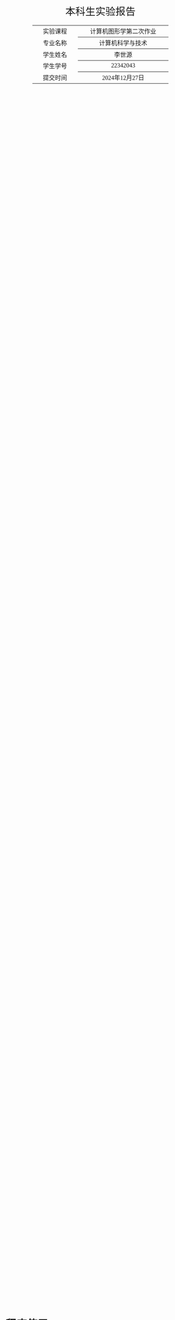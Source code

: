 <div class="cover" style="page-break-after:always;font-family:方正公文仿宋;width:100%;height:100%;border:none;margin: 0 auto;text-align:center;">
    <div style="width:70%;margin: 0 auto;height:0;padding-bottom:10%;">
        </br>
        <img src="../sysu-name.jpg" alt="校名" style="width:100%;"/>
    </div>
    </br></br></br></br>
    <div style="width:60%;margin: 0 auto;height:0;padding-bottom:40%;">
        <img src="../sysu.jpg" alt="校徽" style="width:100%;"/>
	</div>
</br></br></br></br></br></br></br></br></br>
    <span style="font-family:华文黑体Bold;text-align:center;font-size:20pt;margin: 10pt auto;line-height:30pt;">本科生实验报告</span>
    </br>
    </br>
    <table style="border:none;text-align:center;width:72%;font-family:仿宋;font-size:14px; margin: 0 auto;">
    <tbody style="font-family:方正公文仿宋;font-size:12pt;">
    	<tr style="font-weight:normal;"> 
    		<td style="width:20%;text-align:center;">实验课程</td>
    		<td style="width:40%;font-weight:normal;border-bottom: 1px solid;text-align:center;font-family:华文仿宋">计算机图形学第二次作业</td>
      </tr>
    	<tr style="font-weight:normal;"> 
    		<td style="width:20%;text-align:center;">专业名称</td>
    		<td style="width:40%;font-weight:normal;border-bottom: 1px solid;text-align:center;font-family:华文仿宋">计算机科学与技术</td>
      </tr>
    	<tr style="font-weight:normal;"> 
    		<td style="width:20%;text-align:center;">学生姓名</td>
    		<td style="width:40%;font-weight:normal;border-bottom: 1px solid;text-align:center;font-family:华文仿宋">李世源</td>
      </tr>
    	<tr style="font-weight:normal;"> 
    		<td style="width:20%;text-align:center;">学生学号</td>
    		<td style="width:40%;font-weight:normal;border-bottom: 1px solid;text-align:center;font-family:华文仿宋">22342043</td>
      </tr>
      <tr style="font-weight:normal;"> 
    		<td style="width:20%;text-align:center;">提交时间</td>
    		<td style="width:40%;font-weight:normal;border-bottom: 1px solid;text-align:center;font-family:华文仿宋">2024年12月27日</td>
      </tr>
    </tbody>              
    </table>
</div>

# 程序使用

```shell shell
cd code
make run
```

详情参考 `Makefile` 文件。

可以通过如下按键进行操作：

```cpp cpp
void MyGLWidget::keyPressEvent(QKeyEvent *e) {
	
	switch (e->key()) {
		case Qt::Key_0: scene_id = 0; update(); break;
		case Qt::Key_1: scene_id = 1; update(); break;
		case Qt::Key_6: obj = (obj + 1) % 5; update(); break;
		case Qt::Key_7: line_mode = (line_mode + 1) % 2; update(); break;
		case Qt::Key_8: shading_mode = (shading_mode + 1) % 4; update(); break;
		case Qt::Key_9: degree += 5; update(); break;
	}
}
```



# 实验一：实现三角形的光栅化算法

## 1.1 用 DDA 实现三角形边的绘制

### 算法原理

![](https://encrypted-tbn0.gstatic.com/images?q=tbn:ANd9GcS2oMpXXIBqMyJog06LHIE7D4PeCDbEwaaQ4Q&s)

DDA（数字差分分析）算法是一种用于线性插值的图形绘制算法，主要用于计算和绘制直线段。其基本思想是利用两个端点的坐标，通过增量计算逐步生成直线上的所有像素点。

### DDA算法的步骤：

1. **计算增量**：根据直线的起点和终点计算x和y方向的增量：
   - $\Delta x = x_2 - x_1$
   - $\Delta y = y_2 - y_1$
   - 选择增量较大的方向作为主要方向。

2. **计算步数**：确定绘制直线所需的步数：
   - \( \text{steps} = \max(|\Delta x|, |\Delta y|) \)

3. **计算每一步的增量**：计算每一步x和y的增量：
   - \( x_{\text{inc}} = \Delta x / \text{steps} \)
   - \( y_{\text{inc}} = \Delta y / \text{steps} \)

4. **逐步绘制**：从起点开始，根据计算出的增量逐步更新x和y的值，并绘制每个计算得到的像素点。

### 代码实现

```cpp cpp
void MyGLWidget::dda(FragmentAttr& start, FragmentAttr& end) {
	float x_start = start.x, y_start = start.y;
    float x_end = end.x, y_end = end.y;

    float dx = x_end - x_start;
    float dy = y_end - y_start;

    int step_count = static_cast<int>(std::max(abs(dx), abs(dy)));

    float x_step = dx / step_count;
    float y_step = dy / step_count;

    float z_start = start.z, z_end = end.z;
    vec3 color_start = start.color, colorEnd = end.color;

    float z_step = (z_end - z_start) / step_count;
    vec3 color_step = (colorEnd - color_start) / static_cast<float>(step_count);

    float x = x_start;
    float y = y_start;
    float z = z_start;
    vec3 color = color_start;

    for (int step = 0; step <= step_count; step++) {
			int pixel_x = static_cast<int>(round(x));
			int pixel_y = static_cast<int>(round(y));

			if (pixel_x >= 0 && pixel_x < WindowSizeW && pixel_y >= 0 && pixel_y < WindowSizeH) {
				int index = pixel_y * WindowSizeW + pixel_x;
				if (temp_z_buffer[index] > z) {
					temp_z_buffer[index] = z;
					temp_render_buffer[index] = color;
				}
			}

			x += x_step;
			y += y_step;
			z += z_step;
			color += color_step;
    }
}
```



## 1.2 用 bresenham 实现三角形边的绘制

### 算法原理

![](https://images2018.cnblogs.com/blog/389051/201804/389051-20180402165639091-1556902476.png)

Bresenham算法是一种高效的整数算法，用于在计算机图形学中绘制直线。它通过只使用整数运算，避免了浮点运算，从而提高了绘制效率和精度。

Bresenham算法的步骤：

1. **确定起点和终点**：设定直线的起始点 \((x_1, y_1)\) 和结束点 \((x_2, y_2)\)。

2. **计算增量**：计算x和y方向的增量：
   - \( \Delta x = x_2 - x_1 \)
   - \( \Delta y = y_2 - y_1 \)

3. **决定主方向**：根据增量的大小确定主方向（x或y），并计算步数。

4. **计算误差**：使用一个误差变量来判断何时增加y的值，从而保持直线的斜率。

5. **逐步绘制**：从起点开始，按照主方向逐个绘制像素点，更新误差变量。



### 代码实现
```
void MyGLWidget::bresenham(FragmentAttr& start, FragmentAttr& end) {
	int x1 = start.x, y1 = start.y, x2 = end.x, y2 = end.y;
	int dx = abs(x2 - x1);
	int dy = abs(y2 - y1);
	int x_step = x1 < x2 ? 1 : -1;
	int y_step = y1 < y2 ? 1 : -1;
	int err = (dx > dy ? dx : -dy) / 2;

	float dz_half = (end.z - start.z) / 2;
	// z 在 x,y 轴方向上的分量的步长，分量就取一半
	float z_step_x = dz_half / dx;
	float z_step_y = dz_half / dy;
	float z = static_cast<float>(start.z);
	
	while (x1 != x2 || y1 != y2) {
		temp_render_buffer[y1 * WindowSizeW + x1] = vec3(0.0, 1.0, 0.0);
		temp_z_buffer[y1 * WindowSizeW + x1] = z;
		int err_ = err;
		if (err_ > -dx) { err -= dy; x1 += x_step; }
		if (err_ < dy) { err += dx; y1 += y_step; }
		z += dx > dy ? z_step_x : z_step_y;
	}
}
```

### 加分项：补充了像素在画布外的处理方式

为处理比较复杂的多种情况，我是用标志位分情况处理。具体划分如下：

<img src="https://s2.loli.net/2024/12/28/s5SLJNevZFox8WH.png" style="zoom:30%;" />

详细代码如下：

```cpp cpp
void MyGLWidget::bresenham(FragmentAttr& start, FragmentAttr& end) {
	uint64_t start_pos_flag = 0, end_pos_flag = 0;
	if(start.x < 0) start_pos_flag |= 1;
	if(start.y >= WindowSizeH) start_pos_flag |= 2;
	if(start.x >= WindowSizeW) start_pos_flag |= 4;
	if(start.y < 0) start_pos_flag |= 8;
	if(end.x < 0) end_pos_flag |= 1;
	if(end.y >= WindowSizeH) end_pos_flag |= 2;
	if(end.x >= WindowSizeW) end_pos_flag |= 4;
	if(end.y < 0) end_pos_flag |= 8;
	FragmentAttr a, b;
	if((start_pos_flag & end_pos_flag) != 0) return;
	else if ((start_pos_flag | end_pos_flag) == 1 + 4) {
		a = getLinearInterpolationByX(start, end, 0);
		b = getLinearInterpolationByX(start, end, WindowSizeW);
	} else if ((start_pos_flag | end_pos_flag) == 2 + 8) {
		a = getLinearInterpolationByY(start, end, 0);
		b = getLinearInterpolationByY(start, end, WindowSizeH);
	} else if ((start_pos_flag | end_pos_flag) == 1 + 2) {
		a = getLinearInterpolationByX(start, end, 0);
		b = getLinearInterpolationByY(start, end, WindowSizeH);
		if(a.y > WindowSizeH || b.x < 0) return;
	} else if ((start_pos_flag | end_pos_flag) == 2 + 4) {
		a = getLinearInterpolationByX(start, end, WindowSizeW);
		b = getLinearInterpolationByY(start, end, WindowSizeH);
		if(a.y > WindowSizeH || b.x > WindowSizeW) return;
	} else if ((start_pos_flag | end_pos_flag) == 4 + 8) {
		a = getLinearInterpolationByX(start, end, WindowSizeW);
		b = getLinearInterpolationByY(start, end, 0);
		if(a.y < 0 || b.x > WindowSizeW) return;
	} else if ((start_pos_flag | end_pos_flag) == 8 + 1) {
		a = getLinearInterpolationByX(start, end, 0);
		b = getLinearInterpolationByY(start, end, 0);
		if(a.y < 0 || b.x < 0) return;
	} else {
		auto f = [&](FragmentAttr a, uint64_t flag){
			if(flag & 1) return getLinearInterpolationByX(start, end, 0);
			if(flag & 2) return getLinearInterpolationByY(start, end, WindowSizeH);
			if(flag & 4) return getLinearInterpolationByX(start, end, WindowSizeW);
			if(flag & 8) return getLinearInterpolationByY(start, end, 0);
			else return a;
		};
		a = f(start, start_pos_flag);
		b = f(end, end_pos_flag);
	}
	int x1 = a.x, y1 = a.y, x2 = b.x, y2 = b.y;
  // bresenham 算法 ...
}
```

### 尝试实现粗细厚度

详细代码如下：

```cpp cpp
void MyGLWidget::bresenhamThicker(FragmentAttr a, FragmentAttr b, int thickness) {
	bresenham(a, b);
	int dy = a.y - b.y;
	int dx = a.x - b.x;
	int x1 = a.x, y1 = a.y, x2 = b.x, y2 = b.y;
	// 四个象限 
	int dir1[4][2][2]={
		{
			{-1,-1},
			{1,1}
		},
		{
			{-1,1},
			{1,-1}
		},
		{
			{1,1},
			{-1,-1}
		},
		{
			{-1,1},
			{1,-1}
		}
	};   
	if(dx>0 && dy<0) {  
		for(int i=1; i<=(thickness+1)/2; i++) {
			FragmentAttr a_ = a, b_ = b;
			a_.x=x1+i*dir1[0][0][0]+(thickness+1)/2;
			a_.y=y1+i*dir1[0][0][1]+(thickness+1)/2;
			b_.x=x2+i*dir1[0][0][0]+(thickness+1)/2;
			b_.y=y2+i*dir1[0][0][1]+(thickness+1)/2;
			bresenham(a_, b_ );
		}  
		for(int i=1; i<=(thickness)/2; i++) {
			FragmentAttr a_ = a, b_ = b;
			a_.x=x1+i*dir1[0][1][0]+(thickness)/2;
			a_.y=y1+i*dir1[0][1][1]+(thickness)/2;
			b_.x=x2+i*dir1[0][1][0]+(thickness)/2;
			b_.y=y2+i*dir1[0][1][1]+(thickness)/2;
			bresenham(a_, b_ );
		}  
	} else if(dx<0 && dy<0){  
		for(int i=1; i<=(thickness+1)/2; i++) {
			FragmentAttr a_ = a, b_ = b;
			a_.x=x1+i*dir1[1][0][0]+(thickness+1)/2;
			a_.y=y1+i*dir1[1][0][1]+(thickness+1)/2;
			b_.x=x2+i*dir1[1][0][0]+(thickness+1)/2;
			b_.y=y2+i*dir1[1][0][1]+(thickness+1)/2;
			bresenham(a_, b_ );
		}  
		for(int i=1; i<=(thickness)/2; i++) {
			FragmentAttr a_ = a, b_ = b;
			a_.x=x1+i*dir1[1][1][0]+(thickness)/2;
			a_.y=y1+i*dir1[1][1][1]+(thickness)/2;
			b_.x=x2+i*dir1[1][1][0]+(thickness)/2;
			b_.y=y2+i*dir1[1][1][1]+(thickness)/2;
			bresenham(a_, b_ );
		}  
	}  
	else if(dx<0&&dy>0){  
		for(int i=1; i<=(thickness+1)/2; i++) {
			FragmentAttr a_ = a, b_ = b;
			a_.x=x1+i*dir1[2][0][0]+(thickness+1)/2;
			a_.y=y1+i*dir1[2][0][1]+(thickness+1)/2;
			b_.x=x2+i*dir1[2][0][0]+(thickness+1)/2;
			b_.y=y2+i*dir1[2][0][1]+(thickness+1)/2;
			bresenham(a_, b_ );
		}  
		for(int i=1; i<=(thickness)/2; i++) {
			FragmentAttr a_ = a, b_ = b;
			a_.x=x1+i*dir1[2][1][0]+(thickness)/2;
			a_.y=y1+i*dir1[2][1][1]+(thickness)/2;
			b_.x=x2+i*dir1[2][1][0]+(thickness)/2;
			b_.y=y2+i*dir1[2][1][1]+(thickness)/2;
			bresenham(a_, b_ );
		}  
	}  
	else if(dx>0&&dy>0){  
		for(int i=1; i<=(thickness+1)/2; i++) {
			FragmentAttr a_ = a, b_ = b;
			a_.x=x1+i*dir1[3][0][0];
			a_.y=y1+i*dir1[3][0][1];
			b_.x=x2+i*dir1[3][0][0];
			b_.y=y2+i*dir1[3][0][1];
			bresenham(a_, b_ );
		}  
		for(int i=1; i<=(thickness)/2; i++) {
			FragmentAttr a_ = a, b_ = b;
			a_.x=x1+i*dir1[3][1][0];
			a_.y=y1+i*dir1[3][1][1];
			b_.x=x2+i*dir1[3][1][0];
			b_.y=y2+i*dir1[3][1][1];
			bresenham(a_, b_ );
		}  
	}  
}
```



## 1.3 用 edge-walking 填充三角形内部颜色

### 算法原理
Edge Walking算法是一种用于多边形填充的图形算法，主要用于扫描线填充法。该算法通过跟踪多边形的边界，确定哪些像素应该被填充。

Edge Walking算法的步骤：

1. **边界列表创建**：首先，为多边形的每条边创建一个边界列表，包含每条边的起始和结束点、斜率等信息。

2. **扫描线遍历**：从多边形的最底部开始，逐行扫描，每次处理一条水平扫描线。

3. **边界交点计算**：在每条扫描线上，计算与多边形边界的交点。

4. **填充区域**：根据交点的坐标，将扫描线之间的像素填充颜色。通常是从左交点到右交点填充。

5. **更新边界**：在处理完当前扫描线后，更新边界信息，准备处理下一条扫描线。


### 代码实现

```cpp cpp
int MyGLWidget::edge_walking(TransformedTriangle const & tri) {
  std::vector<int> edge_starts(WindowSizeH, -1);
  std::vector<int> edge_ends(WindowSizeH, -1);
  int firstChangeLine = -1;

  // 构建边缘表
  for (int y = 0; y < WindowSizeH; ++y) {
    for (int x = 0; x < WindowSizeW; ++x) {
      int index = y * WindowSizeW + x;
      if (temp_render_buffer[index] != vec3(0.0f, 0.0f, 0.0f)) {
        if (edge_starts[y] == -1) {
          edge_starts[y] = x; // 记录第一个边缘
        }
        edge_ends[y] = x; // 更新最后一个边缘
      }
    }

    if (firstChangeLine == -1 && edge_starts[y] != -1 && edge_ends[y] != -1 && edge_starts[y] != edge_ends[y]) {
      firstChangeLine = y;
    }
  }

  // 填充三角形内部区域
  for (int y = 0; y < WindowSizeH; ++y) {
    if (edge_starts[y] != -1 && edge_ends[y] != -1) {
      int x_start = edge_starts[y];
      int x_end = edge_ends[y];
      float z_start = temp_z_buffer[y * WindowSizeW + x_start];
      float z_end = temp_z_buffer[y * WindowSizeW + x_end];

      for (int x = x_start + 1; x < x_end; ++x) {
        // 选择光照计算方法
        switch (shading_mode) {
          case 0: gouraud(x, y, tri); break;
          case 1: phong(x, y, tri); break;
          case 2: blinn_phong(x, y, tri); break;
          default:
            temp_render_buffer[y * WindowSizeW + x] = vec3(1.0f, 1.0f, 1.0f);
        }

        // 插值计算深度值
        float t = static_cast<float>(x - x_start) / (x_end - x_start);
        temp_z_buffer[y * WindowSizeW + x] = (1 - t) * z_start + t * z_end;
      }
    }
  }
  
  return firstChangeLine != -1 ? firstChangeLine : 0;
}
```
这里在实现光照着色前，默认使用纯色着色。



## 1.4 讨论

DDA算法：

- **优点**：算法简单，易于实现，适用于计算机图形学中的直线绘制。
- **缺点**：由于浮点运算，可能会导致绘制结果不够精确，尤其在较长的直线段上。

Bresenham算法：

- **优点**：算法效率高，避免了浮点运算，精度较好，适用于直线和其他图形的绘制。
- **缺点**：实现较为复杂，需要处理不同的象限和斜率。

Edge Walking算法：

- **优点**：算法简单、直观，适用于非凸多边形的填充。
- **缺点**：对于复杂多边形，边界管理和交点计算可能会变得复杂。



# 实验二：实现光照、着色

## 2.0 光照

**漫反射光**

漫反射希望某个片段能接收从其他方向的光，而且一般这束光的位置越趋近于法方向，照亮的强度就应该越大。这一个特征使用向量的内积来做反映，内积越大，则说明两个向量夹角越小，并使用其余弦值来进行强度的调整。

**环境光** 

环境光可以认为是实体的“**底色**”，这里没有给出环境光照的比例系数，直接给其设为强度为**1**的值，即得到片段颜色乘上光颜色。

**镜面高光**

镜面光的展现跟观察者(摄像机)的位置有关，因此我们需要记录从摄像机到片段的方向向量。



## 2.1 用 Gouraud 实现三角形内部的着色

### 算法原理

Gouraud算法是一种用于光照计算的平滑着色算法，常用于计算机图形学中的三维模型渲染。它通过插值顶点颜色来实现表面光滑过渡，减少了由于多边形边缘造成的“锯齿”效果。

Gouraud算法的步骤：

1. **计算顶点颜色**：根据光照模型（如Phong反射模型），为每个顶点计算颜色值。这通常考虑了光源的位置、材料属性和视角。

2. **插值颜色**：在渲染多边形时，使用顶点颜色进行线性插值，计算多边形内每个像素的颜色值。

3. **绘制多边形**：将插值得到的颜色应用于多边形的每个像素，形成平滑的光照效果。



### 代码实现
```cpp cpp
#include "myglwidget.h"

void MyGLWidget::gouraud(int x, int y, TransformedTriangle const & tri) {
  auto l = tri.lines;
	float alpha = (
    (
      static_cast<float>(y - l[1].y) * (l[2].x - l[1].x) - static_cast<float>(x - l[1].x) * (l[2].y - l[1].y)
    ) / (
      static_cast<float>(l[0].y - l[1].y) * (l[2].x - l[1].x) - static_cast<float>(l[0].x - l[1].x) * (l[2].y - l[1].y)
    )
  );
	float beta  = (
    static_cast<float>(y - l[2].y) * (l[0].x - l[2].x) - static_cast<float>(x - l[2].x) * (l[0].y - l[2].y)
  ) / (
    static_cast<float>(l[1].y - l[2].y) * (l[0].x - l[2].x) - static_cast<float>(l[1].x - l[2].x) * (l[0].y - l[2].y)
  );
	float gamma = 1 - alpha - beta;
	vec3 color = alpha * l[0].color + beta * l[1].color + gamma * l[2].color;
	temp_render_buffer[y * WindowSizeW + x] = color;
}
```

## 2.2 用 Phong 模型实现三角形内部的着色

### 算法原理

Phong算法是一种用于计算机图形学中的光照模型，旨在模拟表面光照与反射效果。它通过考虑环境光、漫反射和镜面反射来计算物体表面的颜色，从而实现更真实的视觉效果。

Phong 模型观察漫反射与镜面反射的区别：

<img src="https://s2.loli.net/2024/12/28/OdvQPx1rtHRgDoe.png" style="zoom:50%;" />

我们希望右图能在物体的反光度非常小时不再忽略它们对镜面光分量的贡献。于是引入半程分量 :

<img src="https://s2.loli.net/2024/12/28/4ArBI2GYJSN7VsQ.png" style="zoom:50%;" />

利用半程分量与法线向量的夹角余弦来量化观察到的镜面光照分量：

<img src="/Users/minamoto/Desktop/截屏2024-12-27 23.51.43.png" alt="截屏2024-12-27 23.51.43" style="zoom:50%;" />





Phong算法的主要组成部分：

1. **环境光**：表示物体在环境光照下的基本亮度，通常为常量。

2. **漫反射**：根据光源与表面法线之间的角度计算出漫反射光的强度。使用Lambertian反射模型，亮度与入射光的角度成正比。

3. **镜面反射**：模拟高光效果，依赖于观察者视角与反射光线之间的角度。采用焦散（Cosine）模型，通常使用一个指数系数来控制高光的大小和强度。

Phong算法的步骤：

1. **计算光照分量**：为每个像素计算环境光、漫反射和镜面反射分量。

2. **组合光照**：将三个光照分量相加，得到最终颜色值。

3. **应用于渲染**：将计算出的颜色值应用于物体的表面，实现光照效果。



### 代码实现

```cpp cpp
void MyGLWidget::phong(int x, int y, TransformedTriangle const & tri){
  auto l = tri.lines;

  // 计算重心
	float alpha = (
      (static_cast<float>(y - l[1].y) * (l[2].x - l[1].x) - static_cast<float>(x - l[1].x) * (l[2].y - l[1].y)
    ) / (
      static_cast<float>(l[0].y - l[1].y) * (l[2].x - l[1].x) - static_cast<float>(l[0].x - l[1].x) * (l[2].y - l[1].y)
    )
  );
	float beta = (
    static_cast<float>(y - l[2].y) * (l[0].x - l[2].x) - static_cast<float>(x - l[2].x) * (l[0].y - l[2].y)
  ) / (
    static_cast<float>(l[1].y - l[2].y) * (l[0].x - l[2].x) - static_cast<float>(l[1].x - l[2].x) * (l[0].y - l[2].y)
  );
	float gamma = 1.0f - alpha - beta;

  // 插值法向量和位置
  vec3 interpolatedNormal = glm::normalize(alpha * l[0].normal + beta * l[1].normal + gamma * l[2].normal);
  vec3 interpolatedPosMV = alpha * vec3(l[0].pos_mv) + beta * vec3(l[1].pos_mv) + gamma * vec3(l[2].pos_mv);

  FragmentAttr nowPixelResult(x, y, 0.0f, 0);
  nowPixelResult.normal = interpolatedNormal;
  nowPixelResult.pos_mv = interpolatedPosMV;

  // 光照计算
  vec3 lightDir = glm::normalize(lightPosition - nowPixelResult.pos_mv);
  vec3 viewDir = glm::normalize(camPosition - nowPixelResult.pos_mv);
  vec3 reflectDir = glm::reflect(-lightDir, nowPixelResult.normal);
  
  // 颜色计算
  vec3 ambient = ambientStrength * lightColor;
  float diff = glm::max(glm::dot(nowPixelResult.normal, lightDir), 0.0f);
  vec3 diffuse = diff * lightColor;
  float spec = glm::pow(glm::max(glm::dot(viewDir, reflectDir), 0.0f), 16);
  vec3 specular = specularStrength * spec * lightColor;

  vec3 color = (ambient + diffuse + specular) * objectColor;
  temp_render_buffer[y * WindowSizeW + x] = color;
}
```

## 2.3 用 Blinn-Phong 实现三角形内部的着色

### 算法原理
Blinn-Phong算法是对Phong光照模型的改进，旨在提高计算效率并改善高光效果的表现。它在计算镜面反射时采用了不同的方法，适用于计算机图形学中的3D渲染。

Blinn-Phong算法的主要组成部分：

1. **环境光**：与Phong模型相同，表示物体在环境光照下的基本亮度。

2. **漫反射**：与Phong模型相似，使用Lambertian反射模型计算光源与表面法线之间的角度。

3. **镜面反射**：Blinn-Phong算法通过计算半向量（即光源向量与视线向量的中间向量）来代替直接的反射向量。这样可以减少计算复杂度，并在某些情况下改善高光效果。

Blinn-Phong算法的步骤：

1. **计算光照分量**：为每个像素计算环境光、漫反射和镜面反射分量。

2. **使用半向量**：在计算镜面反射时，通过半向量与法线的点积来确定高光强度。

3. **组合光照**：将三种光照分量相加，得到最终颜色值。



### 代码实现

```cpp cpp
void MyGLWidget::blinn_phong(int x, int y, TransformedTriangle const & tri) {
	auto l = tri.lines;
	float alpha = (
    (
      static_cast<float>(y - l[1].y) * (l[2].x - l[1].x) - static_cast<float>(x - l[1].x) * (l[2].y - l[1].y)
    ) / (
      static_cast<float>(l[0].y - l[1].y) * (l[2].x - l[1].x) - static_cast<float>(l[0].x - l[1].x) * (l[2].y - l[1].y)
    )
  );
	float beta = (
    static_cast<float>(y - l[2].y) * (l[0].x - l[2].x) - static_cast<float>(x - l[2].x) * (l[0].y - l[2].y)
  ) / (
    static_cast<float>(l[1].y - l[2].y) * (l[0].x - l[2].x) - static_cast<float>(l[1].x - l[2].x) * (l[0].y - l[2].y)
  );
	float gamma = 1 - alpha - beta;

	// 插值法计算法线和位置
  vec3 normalInterpolated = alpha * l[0].normal + beta * l[1].normal + gamma * l[2].normal;
  vec3 positionMVInterpolated = alpha * vec3(l[0].pos_mv) + beta * vec3(l[1].pos_mv) + gamma * vec3(l[2].pos_mv);

  FragmentAttr currentPixelResult(x, y, 0.0f, 0);
  currentPixelResult.normal = normalize(normalInterpolated);
  currentPixelResult.pos_mv = positionMVInterpolated;

  vec3 normalizedNormal = normalize(currentPixelResult.normal);

  // 光照计算
  vec3 lightDirection = normalize(lightPosition - currentPixelResult.pos_mv);
  vec3 viewDirection = normalize(camPosition - currentPixelResult.pos_mv);
  vec3 halfVector = normalize(lightDirection + viewDirection);

  vec3 ambientLight = ambientStrength * lightColor;
  float diffuseFactor = max(dot(normalizedNormal, lightDirection), 0.0f);
  vec3 diffuseLight = diffuseFactor * lightColor;

  float specularFactor = pow(max(dot(normalizedNormal, halfVector), 0.0f), 16);
  vec3 specularLight = specularStrength * specularFactor * lightColor;

  vec3 color = (ambientLight + diffuseLight + specularLight) * objectColor;

	temp_render_buffer[y * WindowSizeW + x] = color;
}
```



## 2.4 讨论

Gouraud 算法：

- **优点**：算法简单、计算效率高，适合实时渲染，能够有效减少色彩不连续现象。
- **缺点**：在高光或细节丰富的区域可能出现光照失真，因为算法只在顶点计算光照，未考虑表面细节。

Phong 算法：

- **优点**：能生成非常真实的光照效果，适用于静态和动态场景。
- **缺点**：计算复杂度较高，尤其在处理复杂场景时，可能影响渲染性能。

Blinn-Phong 算法：

- **优点**：计算效率高于传统Phong模型，特别是在处理动态场景时表现更好，同时能够产生更自然的高光效果。
- **缺点**：仍然可能在非常细腻的高光表现上有所不足，尤其是在明亮的光源下。

